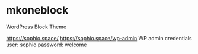 # mkoneblock
WordPress Block Theme

https://sophio.space/
https://sophio.space/wp-admin
WP admin credentials
user: sophio
password: welcome
